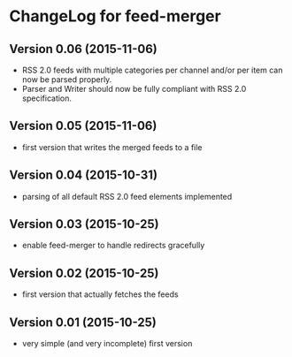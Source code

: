 # ChangeLog for feed-merger

## Version 0.06 (2015-11-06)
  - RSS 2.0 feeds with multiple categories per channel and/or per item can now
    be parsed properly.
  - Parser and Writer should now be fully compliant with RSS 2.0 specification.

## Version 0.05 (2015-11-06)
  - first version that writes the merged feeds to a file

## Version 0.04 (2015-10-31)
  - parsing of all default RSS 2.0 feed elements implemented

## Version 0.03 (2015-10-25)
  - enable feed-merger to handle redirects gracefully

## Version 0.02 (2015-10-25)
  - first version that actually fetches the feeds

## Version 0.01 (2015-10-25)
  - very simple (and very incomplete) first version
